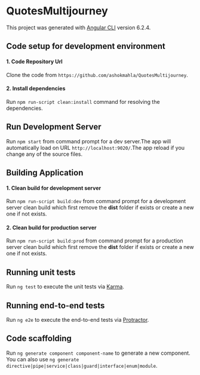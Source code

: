 # QuotesMultijourney

This project was generated with [Angular CLI](https://github.com/angular/angular-cli) version 6.2.4.

## Code setup for development environment

#### 1. Code Repository Url
Clone the code from `https://github.com/ashokmahla/QuotesMultijourney`.

#### 2. Install dependencies
Run `npm run-script clean:install` command for resolving the dependencies.

## Run Development Server

Run `npm start` from command prompt for a dev server.The app will automatically load on URL `http://localhost:9020/`.The app reload if you change any of the source files.

## Building Application

#### 1. Clean build for development server
Run `npm run-script build:dev` from command prompt for a development server clean build which first remove the **dist** folder if exists or create a new one if not exists.

#### 2. Clean build for production server
Run `npm run-script build:prod` from command prompt for a production server clean build which first remove the **dist** folder if exists or create a new one if not exists.

## Running unit tests

Run `ng test` to execute the unit tests via [Karma](https://karma-runner.github.io).

## Running end-to-end tests

Run `ng e2e` to execute the end-to-end tests via [Protractor](http://www.protractortest.org/).

## Code scaffolding

Run `ng generate component component-name` to generate a new component. You can also use `ng generate directive|pipe|service|class|guard|interface|enum|module`.






